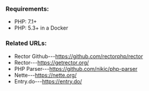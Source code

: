 ### Requirements:

- PHP: 7.1+
- PHP: 5.3+ in a Docker
 
### Related URLs:
 
- Rector Github---<https://github.com/rectorphp/rector>
- Rector---<https://getrector.org/>
- PHP Parser---<https://github.com/nikic/php-parser>
- Nette---<https://nette.org/>
- Entry.do---<https://entry.do/>
